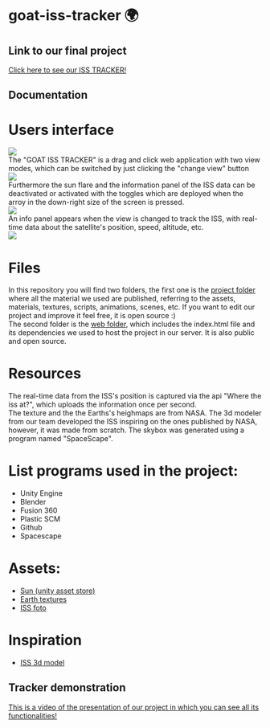 # goat-iss-tracker :earth_africa:
## Link to our final project
[Click here to see our ISS TRACKER!](https://docs.gofionet.es/nasachallenge/)
## Documentation
# Users interface
<img src= "https://user-images.githubusercontent.com/74357760/193447932-34899938-e8f0-44e3-9021-db020d3cbaf4.png"> <br>
The "GOAT ISS TRACKER" is a drag and click web application with two view modes, which can be switched by just clicking the "change view" button <br>
<image src= "https://user-images.githubusercontent.com/74357760/193447301-1a941e94-adf6-40ab-b748-2738c398e1e3.png"> <br>
Furthermore the sun flare and the information panel of the ISS data can be deactivated or activated with the toggles which are deployed when the arroy in the down-right size of the screen is pressed. <br>
<image src= "https://user-images.githubusercontent.com/74357760/193447669-3c1b427d-7098-4b58-8557-1ff9dbc7be00.png"> <br>
An info panel appears when the view is changed to track the ISS, with real-time data about the satellite's position, speed, altitude, etc. <br>
<image src="https://user-images.githubusercontent.com/74357760/193447825-53277a46-a88a-4c2c-a11d-ee4e88c8f710.png"> <br>
# Files
In this repository you will find two folders, the first one is  the [project folder](goat_iss_tracker_project) where all the material we used are published, referring to the assets, materials, textures, scripts, animations, scenes, etc. If you want to edit our project and improve it feel free, it is open source :) <br>
The second folder is the [web folder](web_files), which includes the index.html file and its dependencies we used to host the project in our server. It is also public and open source.
# Resources
The real-time data from the ISS's position is captured via the api "Where the iss at?", which uploads the information once per second. <br>
The texture and the the Earths's heighmaps are from NASA. The 3d modeler from our team developed the ISS inspiring on the ones published by NASA, however, it was made from scratch.
The skybox was generated using a program named "SpaceScape". <br>
# List programs used in the project:
- Unity Engine
- Blender
- Fusion 360
- Plastic SCM
- Github
- Spacescape
# Assets:
- [Sun (unity asset store)](https://assetstore.unity.com/packages/2d/textures-materials/sky/earth-planets-skyboxes-53752)
- [Earth textures](https://visibleearth.nasa.gov/collection/1484/blue-marble)
- [ISS foto](https://visibleearth.nasa.gov/collection/1484/blue-marble)
# Inspiration
- [ISS 3d model](https://solarsystem.nasa.gov/resources/2378/international-space-station-3d-model/)
## Tracker demonstration
[This is a video of the presentation of our project in which you can see all its functionalities!](https://youtu.be/c3vs3Fqwsq0)
